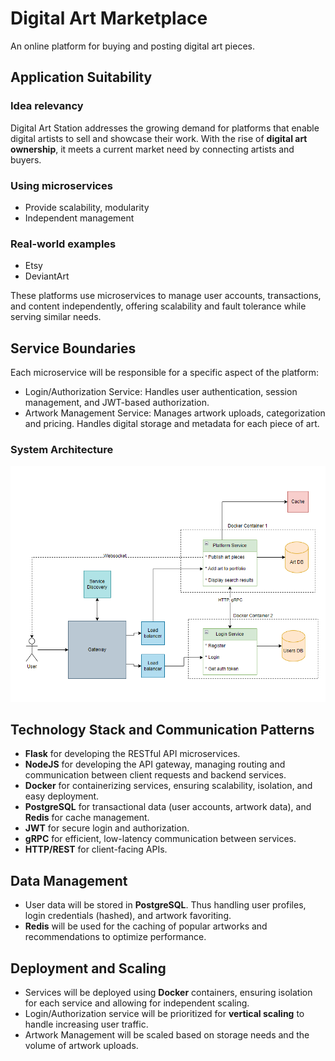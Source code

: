 # Digital Art Marketplace

An online platform for buying and posting digital art pieces.

## Application Suitability

### Idea relevancy

Digital Art Station addresses the growing demand for platforms that enable digital artists to sell and showcase their work. With the rise of **digital art ownership**, it meets a current market need by connecting artists and buyers.

### Using microservices
* Provide scalability, modularity
* Independent management

### Real-world examples
* Etsy
* DeviantArt

These platforms use microservices to manage user accounts, transactions, and content independently, offering scalability and fault tolerance while serving similar needs.

## Service Boundaries
Each microservice will be responsible for a specific aspect of the platform:

* Login/Authorization Service: Handles user authentication, session management, and JWT-based authorization.
* Artwork Management Service: Manages artwork uploads, categorization and pricing. Handles digital storage and metadata for each piece of art.

### System Architecture

![System diagram](/img/PAD_Diagram.drawio.png "System diagram")

## Technology Stack and Communication Patterns
* **Flask** for developing the RESTful API microservices.
* **NodeJS** for developing the API gateway, managing routing and communication between client requests and backend services.
* **Docker** for containerizing services, ensuring scalability, isolation, and easy deployment.
* **PostgreSQL** for transactional data (user accounts, artwork data), and **Redis** for cache management.
* **JWT** for secure login and authorization.
* **gRPC** for efficient, low-latency communication between services.
* **HTTP/REST** for client-facing APIs.

## Data Management

* User data will be stored in **PostgreSQL**. Thus handling user profiles, login credentials (hashed), and artwork favoriting.
* **Redis** will be used for the caching of popular artworks and recommendations to optimize performance.

## Deployment and Scaling

* Services will be deployed using **Docker** containers, ensuring isolation for each service and allowing for independent scaling.
* Login/Authorization service will be prioritized for **vertical scaling** to handle increasing user traffic. 
* Artwork Management will be scaled based on storage needs and the volume of artwork uploads.